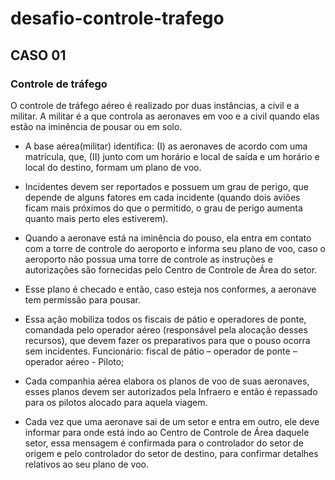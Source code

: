 # desafio-controle-trafego

## CASO 01
### Controle de tráfego

O controle de tráfego aéreo é realizado por duas instâncias, a civil e a militar. 
A militar é a que controla as aeronaves em voo e a civil quando elas estão na iminência de pousar ou em solo. 

- A base aérea(militar) identifica: (I) as aeronaves de acordo com uma matrícula, que, (II) junto com um horário e local de saída e um horário e local do destino, formam um plano de voo.

- Incidentes devem ser reportados e possuem um grau de perigo, que depende de alguns fatores em cada incidente (quando dois aviões ficam mais próximos do que o permitido, o grau de perigo aumenta quanto mais perto eles estiverem).

- Quando a aeronave está na iminência do pouso, ela entra em contato com a torre de controle do aeroporto e informa seu plano de voo, caso o aeroporto não possua uma torre de controle as instruções e autorizações são fornecidas pelo Centro de Controle de Área do setor. 

- Esse plano é checado e então, caso esteja nos conformes, a aeronave tem permissão para pousar. 

- Essa ação mobiliza todos os fiscais de pátio e operadores de ponte, comandada pelo operador aéreo (responsável pela alocação desses recursos), que devem fazer os preparativos para que o pouso ocorra sem incidentes. 
Funcionário: fiscal de pátio – operador de ponte – operador aéreo - Piloto;

- Cada companhia aérea elabora os planos de voo de suas aeronaves, esses planos devem ser autorizados pela Infraero e então é repassado para os pilotos alocado para aquela viagem.

- Cada vez que uma aeronave sai de um setor e entra em outro, ele deve informar para onde está indo ao Centro de Controle de Área daquele setor, essa mensagem é confirmada para o controlador do setor de origem e pelo controlador do setor de destino, para confirmar detalhes relativos ao seu plano de voo.
